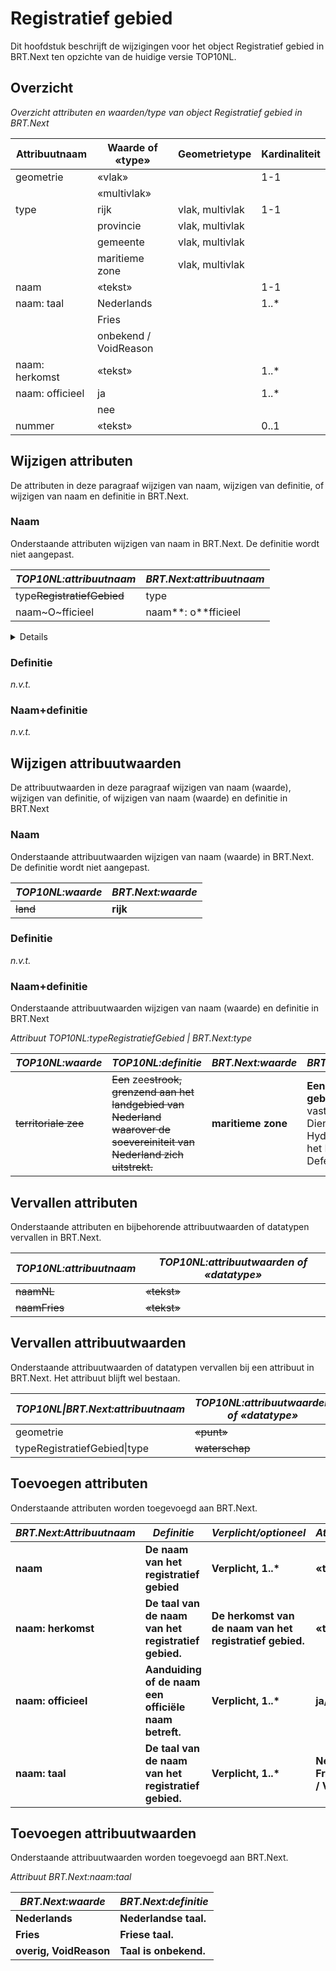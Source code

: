 Registratief gebied
===================

Dit hoofdstuk beschrijft de wijzigingen voor het object Registratief gebied in
BRT.Next ten opzichte van de huidige versie TOP10NL.

Overzicht
---------

*Overzicht attributen en waarden/type van object Registratief gebied in
BRT.Next*

| Attribuutnaam   | Waarde of «type»      | Geometrietype   | Kardinaliteit |
|-----------------|-----------------------|-----------------|---------------|
| geometrie       | «vlak»                |                 | 1-1           |
|                 | «multivlak»           |                 |               |
| type            | rijk                  | vlak, multivlak | 1-1           |
|                 | provincie             | vlak, multivlak |               |
|                 | gemeente              | vlak, multivlak |               |
|                 | maritieme zone        | vlak, multivlak |               |
| naam            | «tekst»               |                 | 1-1           |
| naam: taal      | Nederlands            |                 | 1..\*         |
|                 | Fries                 |                 |               |
|                 | onbekend / VoidReason |                 |               |
| naam: herkomst  | «tekst»               |                 | 1..\*         |
| naam: officieel | ja                    |                 | 1..\*         |
|                 | nee                   |                 |               |
| nummer          | «tekst»               |                 | 0..1          |

Wijzigen attributen
-------------------

De attributen in deze paragraaf wijzigen van naam, wijzigen van definitie, of
wijzigen van naam en definitie in BRT.Next.

### Naam

Onderstaande attributen wijzigen van naam in BRT.Next. De definitie wordt niet
aangepast.

| *TOP10NL:attribuutnaam*        | *BRT.Next:attribuutnaam* |
|--------------------------------|--------------------------|
| type~~RegistratiefGebied~~ | type                     |
| naam\~O\~fficieel              | naam**: o**fficieel  |

<details class="note">
type van ‘naam: officieel’ wijzigt van «tekst» naar een waardenlijst
ja/nee, zie toevoegen attributen.
</details>

### Definitie

*n.v.t.*

### Naam+definitie

*n.v.t.*

Wijzigen attribuutwaarden
-------------------------

De attribuutwaarden in deze paragraaf wijzigen van naam (waarde), wijzigen van
definitie, of wijzigen van naam (waarde) en definitie in BRT.Next

### Naam

Onderstaande attribuutwaarden wijzigen van naam (waarde) in BRT.Next. De
definitie wordt niet aangepast.

| *TOP10NL:waarde* | *BRT.Next:waarde* |
|------------------|-------------------|
| ~~land~~     | **rijk**          |

### Definitie

*n.v.t.*

### Naam+definitie

Onderstaande attribuutwaarden wijzigen van naam (waarde) en definitie in
BRT.Next

*Attribuut TOP10NL:typeRegistratiefGebied \| BRT.Next:type*

| *TOP10NL:waarde*         | *TOP10NL:definitie*                                                                                                               | *BRT.Next:waarde*  | *BRT.Next:definitie*                                                                                              |
|--------------------------|-----------------------------------------------------------------------------------------------------------------------------------|--------------------|-------------------------------------------------------------------------------------------------------------------|
| ~~territoriale zee~~ | ~~Een~~ zee~~strook, grenzend aan het landgebied van Nederland waarover de soevereiniteit van Nederland zich uitstrekt.~~ | **maritieme zone** | **Een bestuurlijk gebied op** zee**, vastgesteld oor de Dienst der Hydrografie van het Ministerie van Defensie.** |

Vervallen attributen
--------------------

Onderstaande attributen en bijbehorende attribuutwaarden of datatypen vervallen
in BRT.Next.

| *TOP10NL:attribuutnaam* | *TOP10NL:attribuutwaarden of «datatype»* |
|-------------------------|------------------------------------------|
| ~~naamNL~~          | ~~«tekst»~~                          |
| ~~naamFries~~       | ~~«tekst»~~                          |

Vervallen attribuutwaarden
--------------------------

Onderstaande attribuutwaarden of datatypen vervallen bij een attribuut in
BRT.Next. Het attribuut blijft wel bestaan.

| *TOP10NL\|BRT.Next:attribuutnaam* | *TOP10NL:attribuutwaarden of «datatype»* |
|-----------------------------------|------------------------------------------|
| geometrie                         | ~~«punt»~~                           |
| typeRegistratiefGebied\|type      | ~~waterschap~~                       |

Toevoegen attributen
--------------------

Onderstaande attributen worden toegevoegd aan BRT.Next.

| *BRT.Next:Attribuutnaam* | *Definitie*                                           | *Verplicht/optioneel*                                    | *Attribuutwaarde*                            |
|--------------------------|-------------------------------------------------------|----------------------------------------------------------|----------------------------------------------|
| **naam**                 | **De naam van het registratief gebied**               | **Verplicht, 1..\***                                     | **«tekst»**                                  |
| **naam: herkomst**       | **De taal van de naam van het registratief gebied.**  | **De herkomst van de naam van het registratief gebied.** | **«tekst»**                                  |
| **naam: officieel**      | **Aanduiding of de naam een officiële naam betreft.** | **Verplicht, 1..\***                                     | **ja/nee**                                   |
| **naam: taal**           | **De taal van de naam van het registratief gebied.**  | **Verplicht, 1..\***                                     | **Nederlands, Fries, onbekend / VoidReason** |

Toevoegen attribuutwaarden
--------------------------

Onderstaande attribuutwaarden worden toegevoegd aan BRT.Next.

*Attribuut BRT.Next:naam:taal*

| *BRT.Next:waarde*      | *BRT.Next:definitie*  |
|------------------------|-----------------------|
| **Nederlands**         | **Nederlandse taal.** |
| **Fries**              | **Friese taal.**      |
| **overig, VoidReason** | **Taal is onbekend.** |
